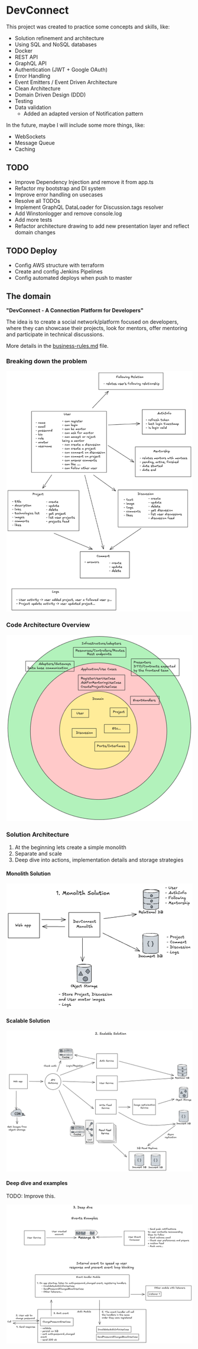 # DevConnect

This project was created to practice some concepts and skills, like:

- Solution refinement and architecture
- Using SQL and NoSQL databases
- Docker
- REST API
- GraphQL API
- Authentication (JWT + Google OAuth)
- Error Handling
- Event Emitters / Event Driven Architecture
- Clean Architecture
- Domain Driven Design (DDD)
- Testing
- Data validation
  - Added an adapted version of Notification pattern

In the future, maybe I will include some more things, like:

- WebSockets
- Message Queue
- Caching

## TODO

- Improve Dependency Injection and remove it from app.ts
- Refactor my bootstrap and DI system
- Improve error handling on usecases
- Resolve all TODOs
- Implement GraphQL DataLoader for Discussion.tags resolver
- Add Winstonlogger and remove console.log
- Add more tests
- Refactor architecture drawing to add new presentation layer and reflect domain changes

## TODO Deploy

- Config AWS structure with terraform
- Create and config Jenkins Pipelines
- Config automated deploys when push to master

## The domain

**"DevConnect - A Connection Platform for Developers"**

The idea is to create a social network/platform focused on developers, where they can showcase their projects, look for mentors, offer mentoring and participate in technical discussions.

More details in the [business-rules.md](./business-rules.md) file.

### Breaking down the problem

![](./architecture/problem-breakdown.excalidraw.png)

### Code Architecture Overview

![](./architecture/code-architecture-overview.excalidraw.png)

### Solution Architecture

1. At the beginning lets create a simple monolith
2. Separate and scale
3. Deep dive into actions, implementation details and storage strategies

#### Monolith Solution

![](./architecture/monolith-solution.excalidraw.png)

#### Scalable Solution

![](./architecture/scalable-solution.excalidraw.png)

#### Deep dive and examples

TODO: Improve this.

![](./architecture/deep-dive.excalidraw.png)
